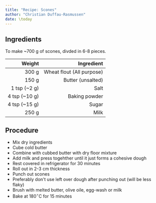 ```yaml
---
title: "Recipe: Scones"
author: "Christian Duffau-Rasmussen"
date: \today
---
```



## Ingredients

To make ~700 g of scones, divded in 6-8 pieces.

| Weight |  Ingredient |
|-------:|------------------:|
| 300 g  | Wheat flout (All purpose)
| 150 g  | Butter (unsalted)
| 1 tsp (~2 g)  | Salt
| 4 tsp (~10 g) | Baking powder
| 4 tsp (~15 g) | Sugar
| 250 g  | Milk


## Procedure

- Mix dry ingredients
- Cube cold butter
- Combine with cubbed butter with dry floor mixture
- Add milk and press togehther until it just forms a cohesive dough
- Rest covered in refrigerator for 30 minutes
- Roll out in 2-3 cm thickness
- Punch out scones
- Preferably don't use left over dough after punching out (will be less flaky)
- Brush with melted butter, olive oile, egg-wash or milk
- Bake at $180^{\circ}$C for 15 minutes
